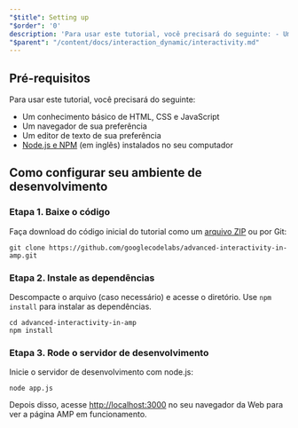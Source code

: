 ```yaml
---
"$title": Setting up
"$order": '0'
description: 'Para usar este tutorial, você precisará do seguinte: - Um conhecimento básico de HTML, CSS e JavaScript - Um navegador de sua preferência - Um editor de texto de ...'
"$parent": "/content/docs/interaction_dynamic/interactivity.md"
---
```


## Pré-requisitos

Para usar este tutorial, você precisará do seguinte:

- Um conhecimento básico de HTML, CSS e JavaScript
- Um navegador de sua preferência
- Um editor de texto de sua preferência
- [Node.js e NPM](https://docs.npmjs.com/getting-started/installing-node) (em inglês) instalados no seu computador

## Como configurar seu ambiente de desenvolvimento

### Etapa 1. Baixe o código

Faça download do código inicial do tutorial como um [arquivo ZIP](https://github.com/googlecodelabs/advanced-interactivity-in-amp/archive/master.zip) ou por Git:

```shell
git clone https://github.com/googlecodelabs/advanced-interactivity-in-amp.git
```

### Etapa 2. Instale as dependências

Descompacte o arquivo (caso necessário) e acesse o diretório. Use `npm install` para instalar as dependências.

```shell
cd advanced-interactivity-in-amp
npm install
```

### Etapa 3. Rode o servidor de desenvolvimento

Inicie o servidor de desenvolvimento com node.js:

```shell
node app.js
```

Depois disso, acesse <a href="http://localhost:3000">http://localhost:3000</a> no seu navegador da Web para ver a página AMP em funcionamento.

